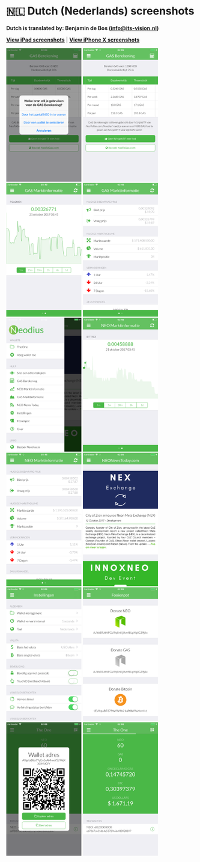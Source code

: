 # 🇳🇱 Dutch (Nederlands) screenshots

**Dutch is translated by: Benjamin de Bos (info@its-vision.nl)**

[**View iPad screenshots**](../iPad/dutch-screenshots.md) | [**View iPhone X screenshots**](../iPhone%20X/dutch-screenshots.md)

<img src="screen-gas-calculation-options.png" width="200" alt="GAS Berekening - Selecteer een methode"> <img src="screen-gas-calculation.png" width="200" alt="GAS Berekening"> <img src="screen-gas-market-chart.png" width="200" alt="GAS Marktinformatie - Poloniex chart"> <img src="screen-gas-market-info.png" width="200" alt="GAS Marktinformatie"> <img src="screen-menu.png" width="200" alt="Neodius"> <img src="screen-neo-market-chart.png" width="200" alt="NEO Marktinformatie - Bittrex chart"> <img src="screen-neo-market-info.png" width="200" alt="NEO Marktinformatie"> <img src="screen-neo-news-today.png" width="200" alt="NEO News Today"> <img src="screen-settings.png" width="200" alt="Instellingen"> <img src="screen-tip-jar.png" width="200" alt="Fooienpot"> <img src="screen-wallet-qr-code.png" width="200" alt="Huidige wallets - Deel adres"> <img src="screen-wallet.png" width="200" alt="Huidige wallets">